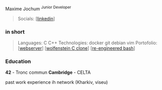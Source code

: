 Maxime Jochum
<sup>Junior Developer</sup>

>Socials:
[[linkedin](https://www.linkedin.com/in/maxime-jochum/)]

### in short
> Languages:
C  C++
> Technologies:
docker  git  debian  vim
> Portofolio:
[[webserver](https://github.com/Moustachestache/webserv)]  [[wolfenstein C clone](https://github.com/Moustachestache/cub3d)] [[re-engineered bash](https://github.com/Moustachestache/42minishell)]


### Education
**42** - Tronc commun
**Cambridge** - CELTA

past work experience
ih network (Kharkiv, viseu)
